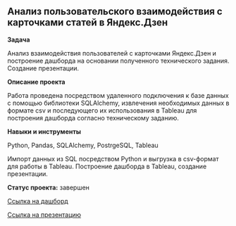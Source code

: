 ## Анализ пользовательского взаимодействия с карточками статей в Яндекс.Дзен



**Задача**   


Анализ взаимодействия пользователей с карточками Яндекс.Дзен и построение дашборда на основании полученного технического задания. Создание презентации.


**Описание проекта**


Работа проведена посредством удаленного подключения к базе данных с помощью библиотеки SQLAlchemy, извлечения необходимых данных в формате csv и последующего их использования в Tableau для построения дашборда согласно техническому заданию.


**Навыки и инструменты**  


Python, Pandas, SQLAlchemy, PostrgeSQL, Tableau

Импорт данных из SQL посредством Python и выгрузка в csv-формат для работы в Tableau. Построение дашборда в Tableau, создание презентации.


**Статус проекта:** завершен
 

 [Ссылка на дашборд](https://public.tableau.com/views/Dashboard_YandexDzen_16502954942970/Dashboard?:language=en-US&publish=yes&:display_count=n&:origin=viz_share_link)



 [Ссылка на презентацию](https://docs.google.com/presentation/d/1RxW3CdK13AE-M9Z73peTpcg_TnwIQABjsBLF4KRGH7c/edit#slide=id.g12213b04d86_0_6)
